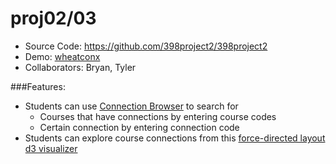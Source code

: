 proj02/03
===

- Source Code: https://github.com/398project2/398project2
- Demo: [wheatconx](wheatconx.herokuapp.com)
- Collaborators: Bryan, Tyler

###Features:
- Students can use [Connection Browser](https://wheatconx.herokuapp.com/conx/) to search for 
  * Courses that have connections by entering course codes
  * Certain connection by entering connection code
- Students can explore course connections from this [force-directed layout d3 visualizer](wheatconx.herokuapp.com/visual)

